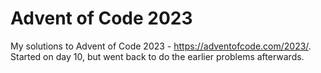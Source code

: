 Advent of Code 2023
===

My solutions to Advent of Code 2023 - https://adventofcode.com/2023/. Started on
day 10, but went back to do the earlier problems afterwards.
